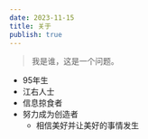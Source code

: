 ```yaml
---
date: 2023-11-15
title: 关于
publish: true
---
```

  
> 我是谁，这是一个问题。  
  
- 95年生  
- 江右人士  
- 信息掠食者  
- 努力成为创造者  
	- 相信美好并让美好的事情发生  
